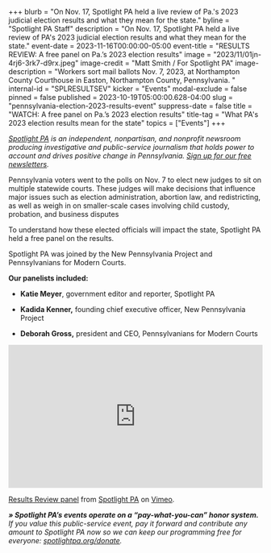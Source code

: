 +++
blurb = "On Nov. 17, Spotlight PA held a live review of Pa.'s 2023 judicial election results and what they mean for the state."
byline = "Spotlight PA Staff"
description = "On Nov. 17, Spotlight PA held a live review of PA's 2023 judicial election results and what they mean for the state."
event-date = 2023-11-16T00:00:00-05:00
event-title = "RESULTS REVIEW: A free panel on Pa.’s 2023 election results"
image = "2023/11/01jn-4rj6-3rk7-d9rx.jpeg"
image-credit = "Matt Smith / For Spotlight PA"
image-description = "Workers sort mail ballots Nov. 7, 2023, at Northampton County Courthouse in Easton, Northampton County, Pennsylvania. "
internal-id = "SPLRESULTSEV"
kicker = "Events"
modal-exclude = false
pinned = false
published = 2023-10-19T05:00:00.628-04:00
slug = "pennsylvania-election-2023-results-event"
suppress-date = false
title = "WATCH: A free panel on Pa.’s 2023 election results"
title-tag = "What PA's 2023 election results mean for the state"
topics = ["Events"]
+++

<a href="https://www.spotlightpa.org/"><em>Spotlight PA</em></a><em> is an independent, nonpartisan, and nonprofit newsroom producing investigative and public-service journalism that holds power to account and drives positive change in Pennsylvania. </em><a href="https://www.spotlightpa.org/newsletters"><em>Sign up for our free newsletters</em></a><em>.</em>

Pennsylvania voters went to the polls on Nov. 7 to elect new judges to sit on multiple statewide courts. These judges will make decisions that influence major issues such as election administration, abortion law, and redistricting, as well as weigh in on smaller-scale cases involving child custody, probation, and business disputes

To understand how these elected officials will impact the state, Spotlight PA held a free panel on the results.

Spotlight PA was joined by the New Pennsylvania Project and Pennsylvanians for Modern Courts.

<strong>Our panelists included:</strong>

- <strong>Katie Meyer</strong>, government editor and reporter, Spotlight PA

- <strong>Kadida Kenner,</strong> founding chief executive officer, New Pennsylvania Project

- <strong>Deborah Gross,</strong> president and CEO, Pennsylvanians for Modern Courts

<div style="padding:56.25% 0 0 0;position:relative;"><iframe src="https://player.vimeo.com/video/885669197?h=25a7b47a3d&color=ffcb05&title=0&byline=0" style="position:absolute;top:0;left:0;width:100%;height:100%;" frameborder="0" allow="autoplay; fullscreen; picture-in-picture" allowfullscreen></iframe></div><script src="https://player.vimeo.com/api/player.js"></script>
<p><a href="https://vimeo.com/885669197">Results Review panel</a> from <a href="https://vimeo.com/user107055379">Spotlight PA</a> on <a href="https://vimeo.com">Vimeo</a>.</p>

<strong><em>» Spotlight PA’s events operate on a “pay-what-you-can” honor system.</em></strong><em> If you value this public-service event, pay it forward and contribute any amount to Spotlight PA now so we can keep our programming free for everyone: </em><a href="http://spotlightpa.org/donate"><em>spotlightpa.org/donate</em></a><em>.</em>

